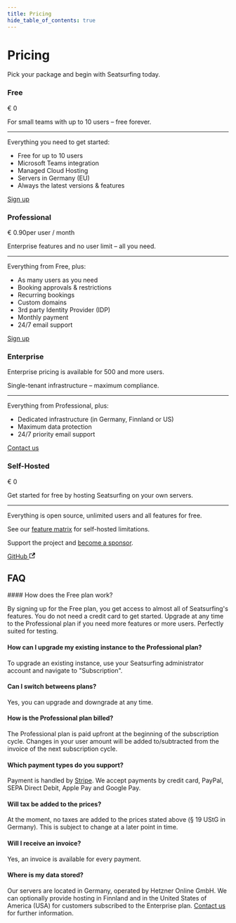 ```yaml
---
title: Pricing
hide_table_of_contents: true
---
```


# Pricing

Pick your package and begin with Seatsurfing today.

<section className="pricing-models">
    <div className="pricing-model pricing-model-free">
        <h3>Free</h3>
        <p className="pricing-price">€ 0</p>
        <p>For small teams with up to 10 users – free forever.</p>
        <hr />
        <p>Everything you need to get started:</p>
        <ul>
            <li>Free for up to 10 users</li>
            <li>Microsoft Teams integration</li>
            <li>Managed Cloud Hosting</li>
            <li>Servers in Germany (EU)</li>
            <li>Always the latest versions &amp; features</li>
        </ul>
        <a href="/sign-up" className="button button--primary button--lg">Sign up</a>
    </div>
    <div className="pricing-model pricing-model-highlight border-gradient-purple">
        <h3>Professional</h3>
        <p className="pricing-price">€ 0.90<span className="pricing-price-suffix">per user / month</span></p>
        <p>Enterprise features and no user limit – all you need.</p>
        <hr />
        <p>Everything from Free, plus:</p>
        <ul>
            <li>As many users as you need</li>
            <li>Booking approvals & restrictions</li>
            <li>Recurring bookings</li>
            <li>Custom domains</li>
            <li>3rd party Identity Provider (IDP)</li>
            <li>Monthly payment</li>
            <li>24/7 email support</li>
        </ul>
        <a href="/sign-up?paid" className="button button--primary button--lg button-gradient">Sign up</a>
    </div>
    <div className="pricing-model pricing-model-enterprise">
        <h3>Enterprise</h3>
        <p className="pricing-price"><span className="pricing-enterprise">Enterprise pricing is available for 500 and more users.</span></p>
        <p>Single-tenant infrastructure – maximum compliance.</p>
        <hr />
        <p>Everything from Professional, plus:</p>
        <ul>
            <li>Dedicated infrastructure (in Germany, Finnland or US)</li>
            <li>Maximum data protection</li>
            <li>24/7 priority email support</li>
        </ul>
        <a href="/contact" target="_blank" className="button button--primary button--lg">Contact us</a>
    </div>
    <div className="pricing-model pricing-model-oss">
        <h3>Self-Hosted</h3>
        <p className="pricing-price">€ 0</p>
        <p>Get started for free by hosting Seatsurfing on your own servers.</p>
        <hr />
        <p>Everything is open source, unlimited users and all features for free.</p>
        <p>See our <a href="/features">feature matrix</a> for self-hosted limitations.</p>
        <p><span class="blue-heart"></span> Support the project and <a href="https://github.com/sponsors/seatsurfing" target="_blank">become a sponsor</a>.</p>
        <a href="https://github.com/seatsurfing/seatsurfing" target="_blank" className="button button--secondary button--lg">GitHub <svg width="13.5" height="13.5" aria-hidden="true" viewBox="0 0 24 24" className="iconExternalLink_node_modules-@docusaurus-theme-classic-lib-theme-Icon-ExternalLink-styles-module"><path fill="currentColor" d="M21 13v10h-21v-19h12v2h-10v15h17v-8h2zm3-12h-10.988l4.035 4-6.977 7.07 2.828 2.828 6.977-7.07 4.125 4.172v-11z"></path></svg></a>
    </div>
</section>

## FAQ

<div className="faq">
#### How does the Free plan work?

By signing up for the Free plan, you get access to almost all of Seatsurfing's features. You do not need a credit card to get started. Upgrade at any time to the Professional plan if you need more features or more users. Perfectly suited for testing.

#### How can I upgrade my existing instance to the Professional plan?

To upgrade an existing instance, use your Seatsurfing administrator account and navigate to "Subscription".

#### Can I switch betweens plans?

Yes, you can upgrade and downgrade at any time.

#### How is the Professional plan billed?

The Professional plan is paid upfront at the beginning of the subscription cycle. Changes in your user amount will be added to/subtracted from the invoice of the next subscription cycle.

#### Which payment types do you support?

Payment is handled by [Stripe](https://stripe.com). We accept payments by credit card, PayPal, SEPA Direct Debit, Apple Pay and Google Pay.

#### Will tax be added to the prices?

At the moment, no taxes are added to the prices stated above (§ 19 UStG in Germany). This is subject to change at a later point in time.

#### Will I receive an invoice?

Yes, an invoice is available for every payment.

#### Where is my data stored?

Our servers are located in Germany, operated by Hetzner Online GmbH. We can optionally provide hosting in Finnland and in the United States of America (USA) for customers subscribed to the Enterprise plan. [Contact us](/contact) for further information.

</div>
